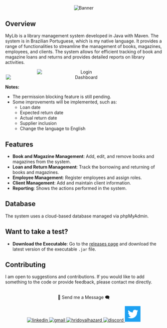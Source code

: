 ##

<p align="center">
  <img src="https://github.com/user-attachments/assets/65df00f8-c35d-4f52-9330-efa58f1c10cb" alt="Banner" width="600" />
</p>


## Overview

MyLib is a library management system developed in Java with Maven. The system is in Brazilian Portuguese, which is my native language. It provides a range of functionalities to streamline the management of books, magazines, employees, and clients. The system allows for efficient tracking of book and magazine loans and returns and provides detailed reports on library activities.

<p align="center">
  <img src="https://github.com/user-attachments/assets/a7e74d75-3b48-4785-ab04-c64189066778" alt="Login" width="300" style="display:inline-block;" />
  <img src="https://github.com/user-attachments/assets/eddf1c40-e1bb-4601-809d-880a5a2124a3" alt="Dashboard" width="500" style="display:inline-block;" />
</p>

**Notes:**
- The permission blocking feature is still pending.
- Some improvements will be implemented, such as:
  - Loan date
  - Expected return date
  - Actual return date
  - Supplier inclusion
  - Change the language to English

## Features

- **Book and Magazine Management**: Add, edit, and remove books and magazines from the system.
- **Loan and Return Management**: Track the borrowing and returning of books and magazines.
- **Employee Management**: Register employees and assign roles.
- **Client Management**: Add and maintain client information.
- **Reporting**: Shows the actions performed in the system.


## Database

The system uses a cloud-based database managed via phpMyAdmin.

## Want to take a test?

- **Download the Executable**: Go to the [releases page](https://github.com/JotaP07/MyLib/releases/tag/Dowload) and download the latest version of the executable `.jar` file.

## Contributing

I am open to suggestions and contributions. If you would like to add something to the code or provide feedback, please contact me directly.
<br><br>


<p align="center">
   💬 Send me a Message 🗨️
</p>
 <p align="center">
  <a href="https://www.linkedin.com/in/joão-pedro-canhete-34460b236/" target="_blank">
    <img src="https://user-images.githubusercontent.com/88904952/234979284-68c11d7f-1acc-4f0c-ac78-044e1037d7b0.png" alt="linkedin" height="50" width="50" />
  </a>
  <a href="mailto:jpcanhete.contact@gmail.com" target="_blank">
    <img src="https://github.com/Mo-Alsehli/Mo-Alsehli/assets/98949843/6d935082-a6bb-4f5d-be13-87b821d8421c" alt="gmail" height="50" width="50" />
  </a>
  <a href="https://www.instagram.com/joao.canhete/" target="_blank">
    <img src="https://raw.githubusercontent.com/rahuldkjain/github-profile-readme-generator/master/src/images/icons/Social/instagram.svg" alt="hridoyalhazard" height="50" width="50" />
  </a>
  <a href="https://discord.com/channels/jotapeee07" target="_blank">
    <img src="https://user-images.githubusercontent.com/88904952/234982627-019fd336-6248-453c-9b05-97c13fd1d207.png" alt="discord" height="50" width="50" />
  </a>
  <a href="https://x.com/JpDev_" target="_blank">
    <img alt="Vedant Jajoo Twitter" width="50" src="https://raw.githubusercontent.com/edent/SuperTinyIcons/099dc12b59179d07d534069bc8551718f786d91a/images/svg/twitter.svg" />
  </a>
</p>

